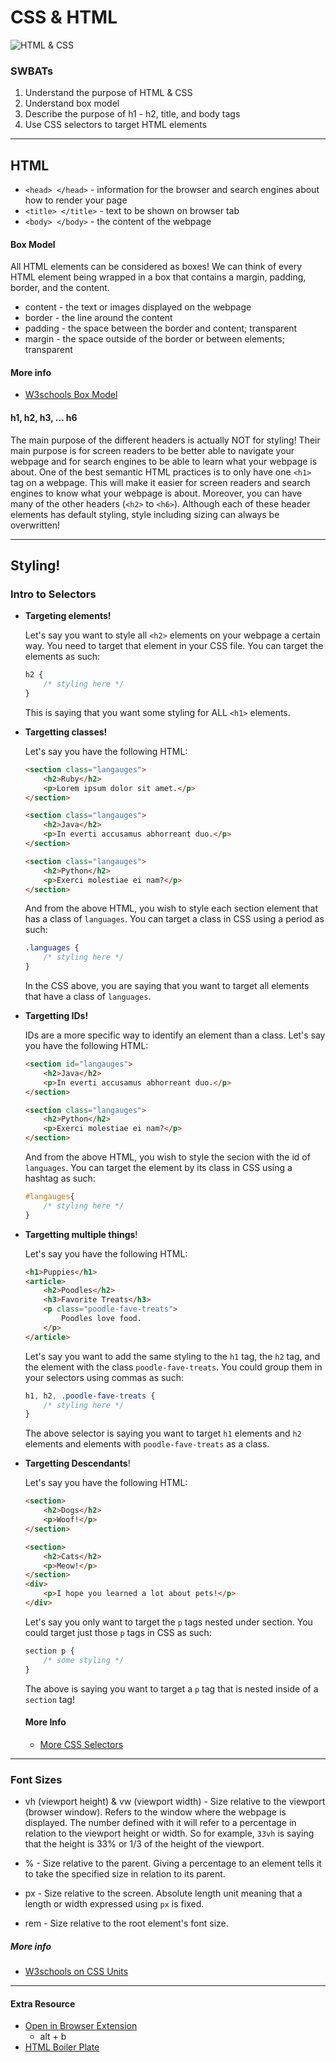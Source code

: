 # CSS & HTML

![HTML & CSS](pics/html-css.jpg)

### SWBATs
1. Understand the purpose of HTML & CSS
2. Understand box model
3. Describe the purpose of h1 - h2, title, and body tags
4. Use CSS selectors to target HTML elements

___

## HTML

- `<head> </head>` - information for the browser and search engines about how to render your page
- `<title> </title>` - text to be shown on browser tab
- `<body> </body>` - the content of the webpage

#### Box Model

All HTML elements can be considered as boxes! We can think of every HTML element being wrapped in a box that contains a margin, padding, border, and the content.

- content - the text or images displayed on the webpage
- border - the line around the content
- padding - the space between the border and content; transparent
- margin - the space outside of the border or between elements; transparent

#### More info
- [W3schools Box Model](https://www.w3schools.com/css/css_boxmodel.asp)


#### h1, h2, h3, ... h6

The main purpose of the different headers is actually NOT for styling! Their main purpose is for screen readers to be better able to navigate your webpage and for search engines to be able to learn what your webpage is about. One of the best semantic HTML practices is to only have one `<h1>` tag on a webpage. This will make it easier for screen readers and search engines to know what your webpage is about. Moreover, you can have many of the other headers (`<h2>` to `<h6>`). Although each of these header elements has default styling, style including sizing can always be overwritten!



____

## Styling!

### Intro to Selectors

- **Targeting elements!**

    Let's say you want to style all `<h2>` elements on your webpage a certain way. You need to target that  element in your CSS file. You can target the elements as such:
    ```CSS
    h2 {
        /* styling here */
    }
    ```

    This is saying that you want some styling for ALL `<h1>` elements.

- **Targetting classes!**

    Let's say you have the following HTML:
    ```HTML
    <section class="langauges">
        <h2>Ruby</h2>
        <p>Lorem ipsum dolor sit amet.</p>
    </section>

    <section class="langauges">
        <h2>Java</h2>
        <p>In everti accusamus abhorreant duo.</p>
    </section>

    <section class="langauges">
        <h2>Python</h2>
        <p>Exerci molestiae ei nam?</p>
    </section>
    ```
    And from the above HTML, you wish to style each section element that has a class of `languages`. You can target a class in CSS using a period as such:
    ```CSS
    .languages {
        /* styling here */
    }
    ```
    In the CSS above, you are saying that you want to target all elements that have a class of `languages`.


- **Targetting IDs!**
    
    IDs are a more specific way to identify an element than a class. Let's say you have the following HTML:
    ```HTML
    <section id="langauges">
        <h2>Java</h2>
        <p>In everti accusamus abhorreant duo.</p>
    </section>

    <section class="langauges">
        <h2>Python</h2>
        <p>Exerci molestiae ei nam?</p>
    </section>
    ```
    And from the above HTML, you wish to style the secion with the id of `languages`. You can target the element by its class in CSS using a hashtag as such:
    ```CSS
    #langauges{
        /* styling here */
    }
    ```


 - **Targetting multiple things**!

    Let's say you have the following HTML:
    ```HTML
    <h1>Puppies</h1>
    <article>
        <h2>Poodles</h2>
        <h3>Favorite Treats</h3>
        <p class="poodle-fave-treats">
            Poodles love food.
        </p>
    </article>
    ```
    Let's say you want to add the same styling to the `h1` tag, the `h2` tag, and the element with the class `poodle-fave-treats`. You could group them in your selectors using commas as such:
    ```CSS
    h1, h2, .poodle-fave-treats {
        /* styling here */
    }
    ```
    The above selector is saying you want to target `h1` elements and `h2` elements and elements with `poodle-fave-treats` as a class.

- **Targetting Descendants**!

    Let's say you have the following HTML:
    ```HTML
    <section>
        <h2>Dogs</h2>
        <p>Woof!</p>
    </section>

    <section>
        <h2>Cats</h2>
        <p>Meow!</p>
    </section>
    <div>
        <p>I hope you learned a lot about pets!</p>
    </div>
    ```
    Let's say you only want to target the `p` tags nested under section. You could target just those `p` tags in CSS as such:
    ```CSS
    section p {
        /* some styling */
    }
    ```
    The above is saying you want to target a `p` tag that is nested inside of a `section` tag!



    #### More Info
    - [More CSS Selectors](https://sabe.io/classes/css/grouping-nesting-selectors)



_____

### Font Sizes

- vh (viewport height) & vw (viewport width) - Size relative to the viewport (browser window). Refers to the window where the webpage is displayed. The number defined with it will refer to a percentage in relation to the viewport height or width. So for example, `33vh` is saying that the height is 33% or 1/3 of the height of the viewport.

- % - Size relative to the parent. Giving a percentage to an element tells it to take the specified size in relation to its parent.

- px - Size relative to the screen. Absolute length unit meaning that a length or width expressed using `px` is fixed.

- rem - Size relative to the root element's font size.


##### More info 
- [W3schools on CSS Units](https://www.w3schools.com/cssref/css_units.asp)

___

#### Extra Resource
- [Open in Browser Extension](https://marketplace.visualstudio.com/items?itemName=techer.open-in-browser)
    - alt + b
- [HTML Boiler Plate](https://marketplace.visualstudio.com/items?itemName=sidthesloth.html5-boilerplate)
